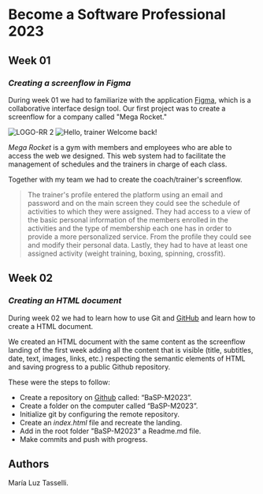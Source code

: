 # Become a Software Professional 2023

## Week 01
### _Creating a screenflow in Figma_
During week 01 we had to familiarize with the application [Figma](https://www.figma.com/), which is a collaborative interface design tool. Our first project was to create a screenflow for a company called "Mega Rocket."

![LOGO-RR 2](https://user-images.githubusercontent.com/127448693/227730605-f276ba82-d3d4-42bb-ae5d-53846b7eafdd.png)
![Hello, trainer  Welcome back!](https://user-images.githubusercontent.com/127448693/227731139-be73996d-fee2-4096-8d37-920dc97c3f2b.png)

_Mega Rocket_ is a gym with members and employees who are able to access the web we designed. This web system had to facilitate the management of schedules and the trainers in charge of each class. 

Together with my team we had to create the coach/trainer's screenflow.

> The trainer's profile entered the platform 
>  using an email and password and on the main
> screen they could see the schedule of
> activities to which they were assigned. They
> had access to a view of the basic personal
> information of the members enrolled in the
> activities and the type of membership each one
> has in order to provide a more personalized
> service. From the profile they could see and
> modify their personal data. Lastly, they had to
> have at least one assigned activity (weight
> training, boxing, spinning, crossfit).


## Week 02
### _Creating an HTML document_
During week 02 we had to learn how to use Git and [GitHub](https://github.com/) and learn how to create a HTML document. 

We created an HTML document with the same content as the screenflow landing of the first week adding all the content that is visible (title, subtitles, date, text, images, links, etc.) respecting the semantic elements of HTML and saving progress to a public Github repository. 

These were the steps to follow:

- Create a repository on [Github](https://github.com/) called: “BaSP-M2023”.
- Create a folder on the computer called “BaSP-M2023”. 
- Initialize git by configuring the remote repository. 
- Create an _index.html_ file and recreate the landing.
- Add in the root folder "BaSP-M2023" a Readme.md file.
- Make commits and push with progress.

## Authors
María Luz Tasselli.




